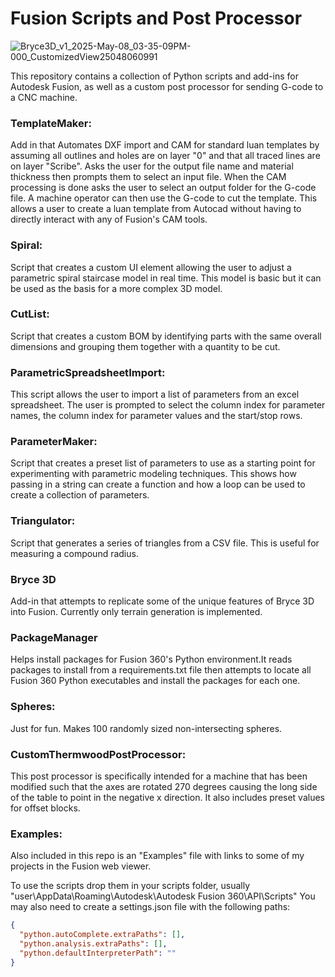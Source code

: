 # Fusion Scripts and Post Processor
![Bryce3D_v1_2025-May-08_03-35-09PM-000_CustomizedView25048060991](https://github.com/user-attachments/assets/21f7a3af-d50e-410f-a7f1-7df329f2336e)

This repository contains a collection of Python scripts and add-ins for Autodesk Fusion, as well as a custom post processor for sending G-code to a CNC machine.

### TemplateMaker:
Add in that Automates DXF import and CAM for standard luan templates by assuming all outlines and holes are on layer "0" and that all traced lines are on layer "Scribe". Asks the user for the output file name and material thickness then prompts them to select an input file. When the CAM processing is done asks the user to select an output folder for the G-code file. A machine operator can then use the G-code to cut the template. This allows a user to create a luan template from Autocad without having to directly interact with any of Fusion's CAM tools.

### Spiral:
Script that creates a custom UI element allowing the user to adjust a parametric spiral staircase model in real time. This model is basic but it can be used as the basis for a more complex 3D model.

### CutList:
Script that creates a custom BOM by identifying parts with the same overall dimensions and grouping them together with a quantity to be cut.

### ParametricSpreadsheetImport:
This script allows the user to import a list of parameters from an excel spreadsheet. The user is prompted to select the column index for parameter names, the column index for parameter values and the start/stop rows.

### ParameterMaker:
Script that creates a preset list of parameters to use as a starting point for experimenting with parametric modeling techniques. This shows how passing in a string can create a function and how a loop can be used to create a collection of parameters.

### Triangulator:
Script that generates a series of triangles from a CSV file. This is useful for measuring a compound radius.

### Bryce 3D
Add-in that attempts to replicate some of the unique features of Bryce 3D into Fusion. Currently only terrain generation is implemented.

### PackageManager
Helps install packages for Fusion 360's Python environment.It reads packages to install from a requirements.txt file then attempts to locate all Fusion 360 Python executables and install the packages for each one.

### Spheres:
Just for fun. Makes 100 randomly sized non-intersecting spheres.

### CustomThermwoodPostProcessor:
This post processor is specifically intended for a machine that has been modified such that the axes are rotated 270 degrees causing the long side of the table to point in the negative x direction. It also includes preset values for offset blocks.

### Examples:
Also included in this repo is an "Examples" file with links to some of my projects in the Fusion web viewer.

To use the scripts drop them in your scripts folder, usually "user\AppData\Roaming\Autodesk\Autodesk Fusion 360\API\Scripts" You may also need to create a settings.json file with the following paths:

```json
{
  "python.autoComplete.extraPaths": [],
  "python.analysis.extraPaths": [],
  "python.defaultInterpreterPath": ""
}

```

